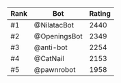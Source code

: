 Rank|Bot|Rating
---|---|---
#1|@NilatacBot|2440
#2|@OpeningsBot|2349
#3|@anti-bot|2254
#4|@CatNail|2153
#5|@pawnrobot|1958
